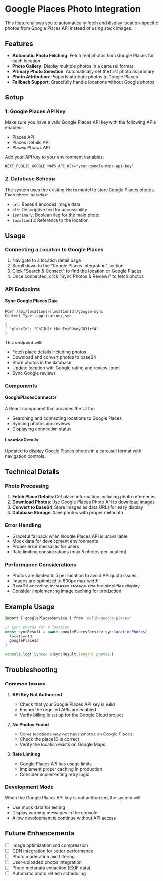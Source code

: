 # Google Places Photo Integration

This feature allows you to automatically fetch and display location-specific photos from Google Places API instead of using stock images.

## Features

- **Automatic Photo Fetching**: Fetch real photos from Google Places for each location
- **Photo Gallery**: Display multiple photos in a carousel format
- **Primary Photo Selection**: Automatically set the first photo as primary
- **Photo Attribution**: Properly attribute photos to Google Places
- **Fallback Support**: Gracefully handle locations without Google photos

## Setup

### 1. Google Places API Key

Make sure you have a valid Google Places API key with the following APIs enabled:
- Places API
- Places Details API
- Places Photos API

Add your API key to your environment variables:
```env
NEXT_PUBLIC_GOOGLE_MAPS_API_KEY="your-google-maps-api-key"
```

### 2. Database Schema

The system uses the existing `Photo` model to store Google Places photos. Each photo includes:
- `url`: Base64 encoded image data
- `alt`: Descriptive text for accessibility
- `isPrimary`: Boolean flag for the main photo
- `locationId`: Reference to the location

## Usage

### Connecting a Location to Google Places

1. Navigate to a location detail page
2. Scroll down to the "Google Places Integration" section
3. Click "Search & Connect" to find the location on Google Places
4. Once connected, click "Sync Photos & Reviews" to fetch photos

### API Endpoints

#### Sync Google Places Data
```http
POST /api/locations/[locationId]/google-sync
Content-Type: application/json

{
  "placeId": "ChIJN1t_tDeuEmsRUsoyG83frY4"
}
```

This endpoint will:
- Fetch place details including photos
- Download and convert photos to base64
- Store photos in the database
- Update location with Google rating and review count
- Sync Google reviews

### Components

#### GooglePlacesConnector
A React component that provides the UI for:
- Searching and connecting locations to Google Places
- Syncing photos and reviews
- Displaying connection status

#### LocationDetails
Updated to display Google Places photos in a carousel format with navigation controls.

## Technical Details

### Photo Processing

1. **Fetch Place Details**: Get place information including photo references
2. **Download Photos**: Use Google Places Photo API to download images
3. **Convert to Base64**: Store images as data URLs for easy display
4. **Database Storage**: Save photos with proper metadata

### Error Handling

- Graceful fallback when Google Places API is unavailable
- Mock data for development environments
- Proper error messages for users
- Rate limiting considerations (max 5 photos per location)

### Performance Considerations

- Photos are limited to 5 per location to avoid API quota issues
- Images are optimized to 800px max width
- Base64 encoding increases storage size but simplifies display
- Consider implementing image caching for production

## Example Usage

```typescript
import { googlePlacesService } from '@/lib/google-places'

// Sync photos for a location
const syncResult = await googlePlacesService.syncLocationPhotos(
  locationId, 
  googlePlaceId
)

console.log(`Synced ${syncResult.length} photos`)
```

## Troubleshooting

### Common Issues

1. **API Key Not Authorized**
   - Check that your Google Places API key is valid
   - Ensure the required APIs are enabled
   - Verify billing is set up for the Google Cloud project

2. **No Photos Found**
   - Some locations may not have photos on Google Places
   - Check the place ID is correct
   - Verify the location exists on Google Maps

3. **Rate Limiting**
   - Google Places API has usage limits
   - Implement proper caching in production
   - Consider implementing retry logic

### Development Mode

When the Google Places API key is not authorized, the system will:
- Use mock data for testing
- Display warning messages in the console
- Allow development to continue without API access

## Future Enhancements

- [ ] Image optimization and compression
- [ ] CDN integration for better performance
- [ ] Photo moderation and filtering
- [ ] User-uploaded photos integration
- [ ] Photo metadata extraction (EXIF data)
- [ ] Automatic photo refresh scheduling
